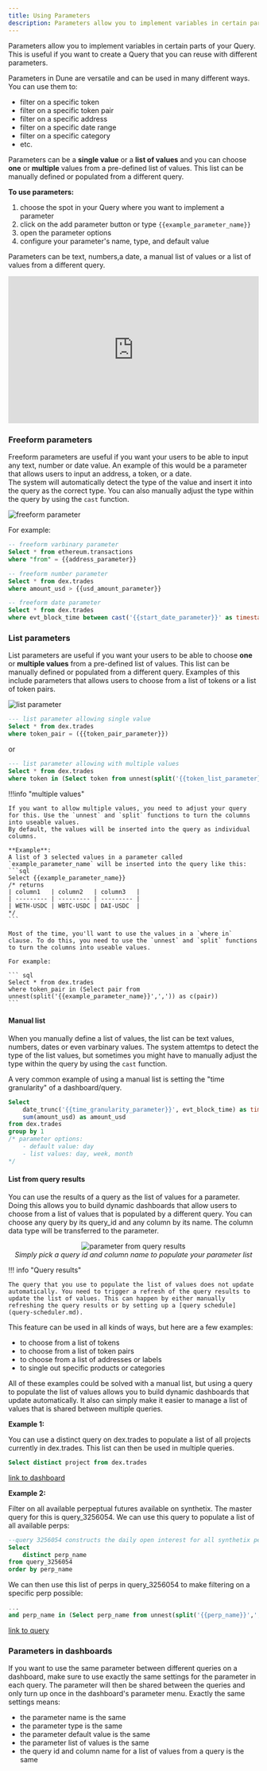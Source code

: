 ```yaml
---
title: Using Parameters
description: Parameters allow you to implement variables in certain parts of your Query. This is useful if you want to create a Query that you can reuse with different parameters.
---
```


Parameters allow you to implement variables in certain parts of your Query. This is useful if you want to create a Query that you can reuse with different parameters.

Parameters in Dune are versatile and can be used in many different ways. You can use them to:

- filter on a specific token
- filter on a specific token pair
- filter on a specific address
- filter on a specific date range
- filter on a specific category
- etc.

Parameters can be a **single value** or a **list of values** and you can choose **one** or **multiple** values from a pre-defined list of values. This list can be manually defined or populated from a different query.


**To use parameters:**

1. choose the spot in your Query where you want to implement a parameter
2. click on the add parameter button or type ``{{example_parameter_name}}``
3. open the parameter options 
4. configure your parameter's name, type, and default value

Parameters can be text, numbers,a date, a manual list of values or a list of values from a different query.

<div style="position: relative; padding-bottom: calc(50.67708333333333% + 41px); height: 0;"><iframe src="https://demo.arcade.software/wEVEG2p4ns4oXV5LSpJ3?embed" title="Parameter demo" frameborder="0" loading="lazy" webkitallowfullscreen mozallowfullscreen allowfullscreen style="position: absolute; top: 0; left: 0; width: 100%; height: 100%;color-scheme: light;"></iframe></div>


### Freeform parameters

Freeform parameters are useful if you want your users to be able to input any text, number or date value. An example of this would be a parameter that allows users to input an address, a token, or a date.   
The system will automatically detect the type of the value and insert it into the query as the correct type. You can also manually adjust the type within the query by using the `cast` function.


![freeform parameter](../query-editor/images/parameters/freeform-parameter.jpeg)

For example:

``` sql
-- freeform varbinary parameter
Select * from ethereum.transactions
where "from" = {{address_parameter}}
```

```sql
-- freeform number parameter
Select * from dex.trades
where amount_usd > {{usd_amount_parameter}}
```

``` sql
-- freeform date parameter
Select * from dex.trades
where evt_block_time between cast('{{start_date_parameter}}' as timestamp) and cast('{{end_date_parameter}}' as timestamp)
```

### List parameters

List parameters are useful if you want your users to be able to choose **one** or **multiple values** from a pre-defined list of values. This list can be manually defined or populated from a different query.
Examples of this include parameters that allows users to choose from a list of tokens or a list of token pairs.

![list parameter](../query-editor/images/parameters/list-parameter.jpeg)

```sql
--- list parameter allowing single value
Select * from dex.trades
where token_pair = ({{token_pair_parameter}})
```

or

```sql
--- list parameter allowing with multiple values
Select * from dex.trades
where token in (Select token from unnest(split('{{token_list_parameter}}',',')) as c(token))
```

!!!info "multiple values"

    If you want to allow multiple values, you need to adjust your query for this. Use the `unnest` and `split` functions to turn the columns into useable values.
    By default, the values will be inserted into the query as individual columns.

    **Example**:   
    A list of 3 selected values in a parameter called `example_parameter_name` will be inserted into the query like this:
    ```sql
    Select {{example_parameter_name}} 
    /* returns 
    | column1   | column2   | column3   |
    | --------- | --------- | --------- |
    | WETH-USDC | WBTC-USDC | DAI-USDC  |
    */
    ``` 

    Most of the time, you'll want to use the values in a `where in` clause. To do this, you need to use the `unnest` and `split` functions to turn the columns into useable values.

    For example:

    ``` sql
    Select * from dex.trades
    where token_pair in (Select pair from unnest(split('{{example_parameter_name}}',',')) as c(pair))
    ```

#### Manual list

When you manually define a list of values, the list can be text values, numbers, dates or even varbinary values. The system attemtps to detect the type of the list values, but sometimes you might have to manually adjust the type within the query by using the `cast` function.

A very common example of using a manual list is setting the "time granularity" of a dashboard/query.

```sql
Select 
    date_trunc('{{time_granularity_parameter}}', evt_block_time) as time, 
    sum(amount_usd) as amount_usd
from dex.trades
group by 1
/* parameter options:
    - default value: day
    - list values: day, week, month
*/
```

#### List from query results

You can use the results of a query as the list of values for a parameter. Doing this allows you to build dynamic dashboards that allow users to choose from a list of values that is populated by a different query. You can choose any query by its query_id and any column by its name. The column data type will be transferred to the parameter.

<p align="center">
  <img src="images/parameters/parameter-query-result.jpeg" alt="parameter from query results" title="parameter options" /><br />
  <em>Simply pick a query id and column name to populate your parameter list </em>
</p>




!!! info "Query results"

    The query that you use to populate the list of values does not update automatically. You need to trigger a refresh of the query results to update the list of values. This can happen by either manually refreshing the query results or by setting up a [query schedule](query-scheduler.md).

This feature can be used in all kinds of ways, but here are a few examples:

- to choose from a list of tokens
- to choose from a list of token pairs
- to choose from a list of addresses or labels
- to single out specific products or categories

All of these examples could be solved with a manual list, but using a query to populate the list of values allows you to build dynamic dashboards that update automatically. It also can simply make it easier to manage a list of values that is shared between multiple queries.

**Example 1:**   

You can use a distinct query on dex.trades to populate a list of all projects currently in dex.trades. This list can then be used in multiple queries. 
```sql
Select distinct project from dex.trades
```

[link to dashboard](https://dune.com/dune/query-result-parameter-showcase)


**Example 2:**

Filter on all available perpeptual futures available on synthetix. The master query for this is query_3256054. We can use this query to populate a list of all available perps:

```sql 
--query 3256054 constructs the daily open interest for all synthetix perps
Select 
    distinct perp_name 
from query_3256054 
order by perp_name
```

We can then use this list of perps in query_3256054 to make filtering on a specific perp possible:
```sql
...
and perp_name in (Select perp_name from unnest(split('{{perp_name}}',',')) as b(perp_name))
```

[link to query](https://dune.com/queries/3256054/)


### Parameters in dashboards

If you want to use the same parameter between different queries on a dashboard, make sure to use exactly the same settings for the parameter in each query. The parameter will then be shared between the queries and only turn up once in the dashboard's parameter menu. Exactly the same settings means:

- the parameter name is the same
- the parameter type is the same
- the parameter default value is the same
- the parameter list of values is the same
- the query id and column name for a list of values from a query is the same